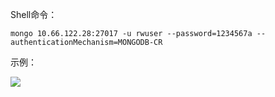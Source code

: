 Shell命令：

```
mongo 10.66.122.28:27017 -u rwuser --password=1234567a --authenticationMechanism=MONGODB-CR
```

示例：

![](//mccdn.qcloud.com/static/img/13cd7ee949d59e1dc2f2d9061c070407/image.png)
